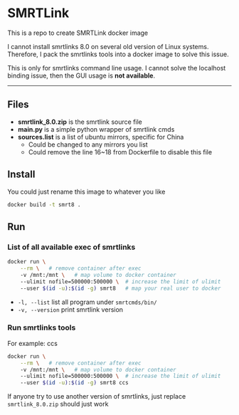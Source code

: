 # SMRTLink

This is a repo to create SMRTLink docker image

I cannot install smrtlinks 8.0 on several old version of Linux systems. 
Therefore, I pack the smrtlinks tools into a docker image to solve this issue.

This is only for smrtlinks command line usage.
I cannot solve the localhost binding issue, then the GUI usage is **not available**.

---

## Files
- **smrtlink_8.0.zip** is the smrtlink source file
- **main.py** is a simple python wrapper of smrtlink cmds
- **sources.list** is a list of ubuntu mirrors, specific for China
    - Could be changed to any mirrors you list
    - Could remove the line 16~18 from Dockerfile to disable this file


## Install

You could just rename this image to whatever you like
```bash
docker build -t smrt8 .
```

## Run

### List of all available exec of smrtlinks
```bash
docker run \
    --rm \   # remove container after exec
    -v /mnt:/mnt \   # map volume to docker container
    --ulimit nofile=500000:500000 \  # increase the limit of ulimit
    --user $(id -u):$(id -g) smrt8   # map your real user to docker
```

- `-l, --list`  list all program under `smrtcmds/bin/`
- `-v, --version` print smrtlink version


### Run smrtlinks tools

For example: ccs

```bash
docker run \
    --rm \   # remove container after exec
    -v /mnt:/mnt \   # map volume to docker container
    --ulimit nofile=500000:500000 \  # increase the limit of ulimit
    --user $(id -u):$(id -g) smrt8 ccs
```

If anyone try to use another version of smrtlinks, just replace `smrtlink_8.0.zip` should just work


